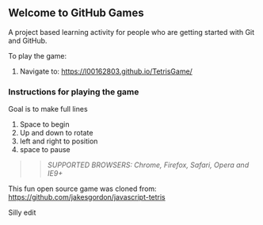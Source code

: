 ## Welcome to GitHub Games

A project based learning activity for people who are getting started with Git and GitHub.

To play the game:
1. Navigate to: https://l00162803.github.io/TetrisGame/


### Instructions for playing the game

Goal is to make full lines
1. Space to begin
2. Up and down to rotate
3. left and right to position
4. space to pause

>> _*SUPPORTED BROWSERS*: Chrome, Firefox, Safari, Opera and IE9+_

This fun open source game was cloned from: https://github.com/jakesgordon/javascript-tetris

Silly edit
